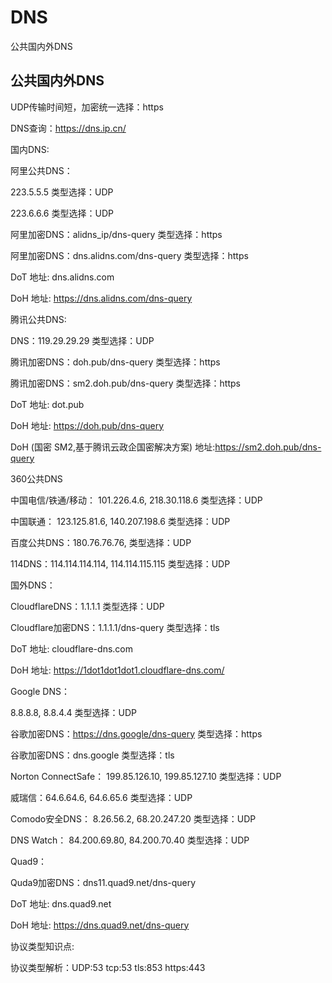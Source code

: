 # DNS
公共国内外DNS

## 公共国内外DNS

UDP传输时间短，加密统一选择：https

DNS查询：https://dns.ip.cn/

国内DNS:

阿里公共DNS：

223.5.5.5   类型选择：UDP

223.6.6.6   类型选择：UDP

阿里加密DNS：alidns_ip/dns-query   类型选择：https

阿里加密DNS：dns.alidns.com/dns-query   类型选择：https

DoT 地址:  dns.alidns.com

DoH 地址: https://dns.alidns.com/dns-query

腾讯公共DNS:

DNS：119.29.29.29  类型选择：UDP

腾讯加密DNS：doh.pub/dns-query  类型选择：https

腾讯加密DNS：sm2.doh.pub/dns-query  类型选择：https

DoT 地址:  dot.pub

DoH 地址: https://doh.pub/dns-query

DoH (国密 SM2,基于腾讯云政企国密解决方案) 地址:https://sm2.doh.pub/dns-query

360公共DNS

中国电信/铁通/移动：  101.226.4.6,    218.30.118.6   类型选择：UDP

中国联通：  123.125.81.6,        140.207.198.6   类型选择：UDP

百度公共DNS：180.76.76.76,    类型选择：UDP

114DNS：114.114.114.114,      114.114.115.115   类型选择：UDP

国外DNS：

CloudflareDNS：1.1.1.1   类型选择：UDP

Cloudflare加密DNS：1.1.1.1/dns-query   类型选择：tls

DoT 地址:  cloudflare-dns.com

DoH 地址: https://1dot1dot1dot1.cloudflare-dns.com/

Google DNS：

8.8.8.8,        8.8.4.4    类型选择：UDP

谷歌加密DNS：https://dns.google/dns-query   类型选择：https

谷歌加密DNS：dns.google   类型选择：tls

Norton ConnectSafe： 199.85.126.10,      199.85.127.10  类型选择：UDP

威瑞信：64.6.64.6,     64.6.65.6  类型选择：UDP

Comodo安全DNS：  8.26.56.2,      68.20.247.20  类型选择：UDP

DNS Watch： 84.200.69.80,      84.200.70.40  类型选择：UDP

Quad9：

Quda9加密DNS：dns11.quad9.net/dns-query

DoT 地址:  dns.quad9.net

DoH 地址: https://dns.quad9.net/dns-query

协议类型知识点:

协议类型解析：UDP:53   tcp:53   tls:853   https:443
